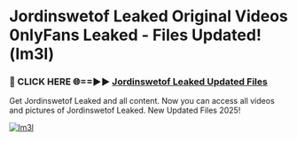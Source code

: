 # Jordinswetof Leaked Original Videos 0nlyFans Leaked - Files Updated! (lm3l)

<h3>🔴 CLICK HERE 🌐==►► <a href="https://tinyurl.com/2m67pmp6" rel="nofollow">Jordinswetof Leaked Updated Files</a></h3>

Get Jordinswetof Leaked and all content. Now you can access all videos and pictures of Jordinswetof Leaked. New Updated Files 2025!

[![lm3l](https://i.imgur.com/H4QAA4z.gif)](https://tinyurl.com/2m67pmp6)